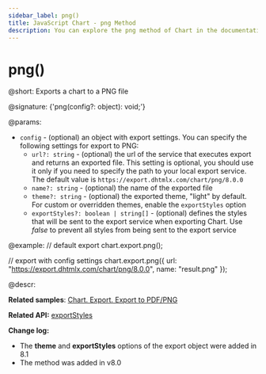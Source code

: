 ```yaml
---
sidebar_label: png()
title: JavaScript Chart - png Method
description: You can explore the png method of Chart in the documentation of the DHTMLX JavaScript UI library. Browse developer guides and API reference, try out code examples and live demos, and download a free 30-day evaluation version of DHTMLX Suite.
---
```


# png()

@short: Exports a chart to a PNG file

@signature: {'png(config?: object): void;'}

@params:
- `config` - (optional) an object with export settings. You can specify the following settings for export to PNG:
	- `url?: string` - (optional) the url of the service that executes export and returns an exported file. This setting is optional, you should use it only if you need to specify the path to your local export service. The default value is `https://export.dhtmlx.com/chart/png/8.0.0`
	- `name?: string` - (optional) the name of the exported file
	- `theme?: string` - (optional) the exported theme, "light" by default. For custom or overridden themes, enable the `exportStyles` option
	- `exportStyles?: boolean | string[]` - (optional) defines the styles that will be sent to the export service when exporting Chart. Use *false* to prevent all styles from being sent to the export service

@example:
// default export
chart.export.png();

// export with config settings
chart.export.png({
	url: "https://export.dhtmlx.com/chart/png/8.0.0",
	name: "result.png"
});

@descr:

**Related samples**: [Chart. Export. Export to PDF/PNG](https://snippet.dhtmlx.com/4rybsjjq)

**Related API:** [exportStyles](chart/api/chart_exportstyles_config.md)

**Change log:** 
- The **theme** and **exportStyles** options of the export object were added in 8.1
- The method was added in v8.0